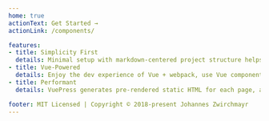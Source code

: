 ```yaml
---
home: true
actionText: Get Started →
actionLink: /components/

features:
- title: Simplicity First
  details: Minimal setup with markdown-centered project structure helps you focus on writing.
- title: Vue-Powered
  details: Enjoy the dev experience of Vue + webpack, use Vue components in markdown, and develop custom themes with Vue.
- title: Performant
  details: VuePress generates pre-rendered static HTML for each page, and runs as an SPA once a page is loaded.

footer: MIT Licensed | Copyright © 2018-present Johannes Zwirchmayr
---
```

